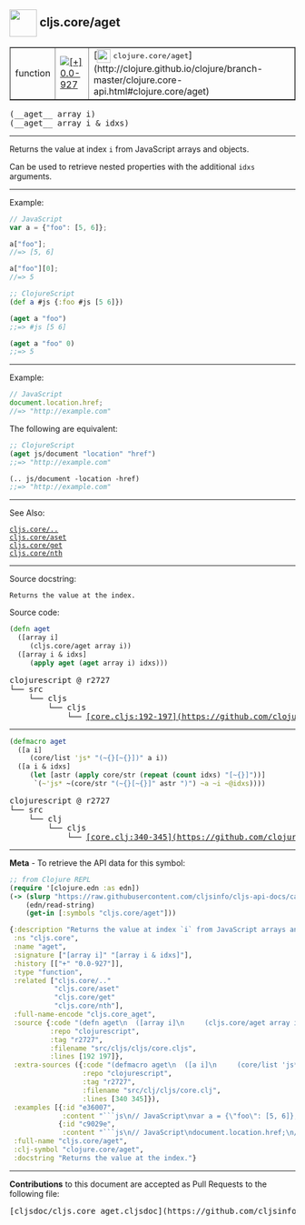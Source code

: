 ## <img width="48px" valign="middle" src="http://i.imgur.com/Hi20huC.png"> cljs.core/aget

 <table border="1">
<tr>

<td>function</td>
<td><a href="https://github.com/cljsinfo/cljs-api-docs/tree/0.0-927"><img valign="middle" alt="[+] 0.0-927" src="https://img.shields.io/badge/+-0.0--927-lightgrey.svg"></a> </td>
<td>
[<img height="24px" valign="middle" src="http://i.imgur.com/1GjPKvB.png"> <samp>clojure.core/aget</samp>](http://clojure.github.io/clojure/branch-master/clojure.core-api.html#clojure.core/aget)
</td>
</tr>
</table>

 <samp>
(__aget__ array i)<br>
</samp>
 <samp>
(__aget__ array i & idxs)<br>
</samp>

---

Returns the value at index `i` from JavaScript arrays and objects.

Can be used to retrieve nested properties with the additional `idxs` arguments.

---

Example:

```js
// JavaScript
var a = {"foo": [5, 6]};

a["foo"];
//=> [5, 6]

a["foo"][0];
//=> 5
```

```clj
;; ClojureScript
(def a #js {:foo #js [5 6]})

(aget a "foo")
;;=> #js [5 6]

(aget a "foo" 0)
;;=> 5
```

---
Example:

```js
// JavaScript
document.location.href;
//=> "http://example.com"
```

The following are equivalent:

```clj
;; ClojureScript
(aget js/document "location" "href")
;;=> "http://example.com"

(.. js/document -location -href)
;;=> "http://example.com"
```

---

See Also:

[`cljs.core/..`](cljs.core_DOTDOT.md)<br>
[`cljs.core/aset`](cljs.core_aset.md)<br>
[`cljs.core/get`](cljs.core_get.md)<br>
[`cljs.core/nth`](cljs.core_nth.md)<br>

---

Source docstring:

```
Returns the value at the index.
```

Source code:

```clj
(defn aget
  ([array i]
     (cljs.core/aget array i))
  ([array i & idxs]
     (apply aget (aget array i) idxs)))
```

 <pre>
clojurescript @ r2727
└── src
    └── cljs
        └── cljs
            └── <ins>[core.cljs:192-197](https://github.com/clojure/clojurescript/blob/r2727/src/cljs/cljs/core.cljs#L192-L197)</ins>
</pre>


---

```clj
(defmacro aget
  ([a i]
     (core/list 'js* "(~{}[~{}])" a i))
  ([a i & idxs]
     (let [astr (apply core/str (repeat (count idxs) "[~{}]"))]
      `(~'js* ~(core/str "(~{}[~{}]" astr ")") ~a ~i ~@idxs))))
```

 <pre>
clojurescript @ r2727
└── src
    └── clj
        └── cljs
            └── <ins>[core.clj:340-345](https://github.com/clojure/clojurescript/blob/r2727/src/clj/cljs/core.clj#L340-L345)</ins>
</pre>

---

__Meta__ - To retrieve the API data for this symbol:

```clj
;; from Clojure REPL
(require '[clojure.edn :as edn])
(-> (slurp "https://raw.githubusercontent.com/cljsinfo/cljs-api-docs/catalog/cljs-api.edn")
    (edn/read-string)
    (get-in [:symbols "cljs.core/aget"]))
```

```clj
{:description "Returns the value at index `i` from JavaScript arrays and objects.\n\nCan be used to retrieve nested properties with the additional `idxs` arguments.",
 :ns "cljs.core",
 :name "aget",
 :signature ["[array i]" "[array i & idxs]"],
 :history [["+" "0.0-927"]],
 :type "function",
 :related ["cljs.core/.."
           "cljs.core/aset"
           "cljs.core/get"
           "cljs.core/nth"],
 :full-name-encode "cljs.core_aget",
 :source {:code "(defn aget\n  ([array i]\n     (cljs.core/aget array i))\n  ([array i & idxs]\n     (apply aget (aget array i) idxs)))",
          :repo "clojurescript",
          :tag "r2727",
          :filename "src/cljs/cljs/core.cljs",
          :lines [192 197]},
 :extra-sources ({:code "(defmacro aget\n  ([a i]\n     (core/list 'js* \"(~{}[~{}])\" a i))\n  ([a i & idxs]\n     (let [astr (apply core/str (repeat (count idxs) \"[~{}]\"))]\n      `(~'js* ~(core/str \"(~{}[~{}]\" astr \")\") ~a ~i ~@idxs))))",
                  :repo "clojurescript",
                  :tag "r2727",
                  :filename "src/clj/cljs/core.clj",
                  :lines [340 345]}),
 :examples [{:id "e36007",
             :content "```js\n// JavaScript\nvar a = {\"foo\": [5, 6]};\n\na[\"foo\"];\n//=> [5, 6]\n\na[\"foo\"][0];\n//=> 5\n```\n\n```clj\n;; ClojureScript\n(def a #js {:foo #js [5 6]})\n\n(aget a \"foo\")\n;;=> #js [5 6]\n\n(aget a \"foo\" 0)\n;;=> 5\n```"}
            {:id "c9029e",
             :content "```js\n// JavaScript\ndocument.location.href;\n//=> \"http://example.com\"\n```\n\nThe following are equivalent:\n\n```clj\n;; ClojureScript\n(aget js/document \"location\" \"href\")\n;;=> \"http://example.com\"\n\n(.. js/document -location -href)\n;;=> \"http://example.com\"\n```"}],
 :full-name "cljs.core/aget",
 :clj-symbol "clojure.core/aget",
 :docstring "Returns the value at the index."}

```

---

__Contributions__ to this document are accepted as Pull Requests to the following file:

 <pre>
[cljsdoc/cljs.core_aget.cljsdoc](https://github.com/cljsinfo/cljs-api-docs/blob/master/cljsdoc/cljs.core_aget.cljsdoc)
</pre>

